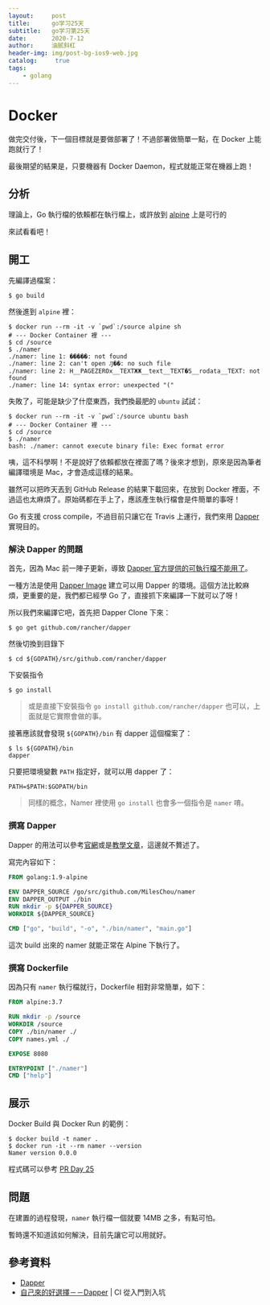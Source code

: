 ```yaml
---
layout:     post
title:      go学习25天
subtitle:   go学习第25天
date:       2020-7-12
author:     油腻斜杠
header-img: img/post-bg-ios9-web.jpg
catalog: 	 true
tags:
    - golang
---
```



# Docker

做完交付後，下一個目標就是要做部署了！不過部署做簡單一點，在 Docker 上能跑就行了！

最後期望的結果是，只要機器有 Docker Daemon，程式就能正常在機器上跑！

## 分析

理論上，Go 執行檔的依賴都在執行檔上，或許放到 [alpine](https://hub.docker.com/_/alpine/) 上是可行的

來試看看吧！

## 開工

先編譯過檔案：

```
$ go build
```

然後進到 `alpine` 裡：

```
$ docker run --rm -it -v `pwd`:/source alpine sh
# --- Docker Container 裡 ---
$ cd /source
$ ./namer
./namer: line 1: �����: not found
./namer: line 2: can't open Ԓ��: no such file
./namer: line 2: H__PAGEZEROx__TEXTЖЖ__text__TEXT�S__rodata__TEXT: not found
./namer: line 14: syntax error: unexpected "("
```

失敗了，可能是缺少了什麼東西，我們換最肥的 `ubuntu` 試試：

```
$ docker run --rm -it -v `pwd`:/source ubuntu bash
# --- Docker Container 裡 ---
$ cd /source
$ ./namer 
bash: ./namer: cannot execute binary file: Exec format error
```

咦，這不科學啊！不是說好了依賴都放在裡面了嗎？後來才想到，原來是因為筆者編譯環境是 Mac，才會造成這樣的結果。

雖然可以把昨天丟到 GitHub Release 的結果下載回來，在放到 Docker 裡面，不過這也太麻煩了。原始碼都在手上了，應該產生執行檔會是件簡單的事呀！

Go 有支援 cross compile，不過目前只讓它在 Travis 上運行，我們來用 [Dapper][] 實現目的。

### 解決 Dapper 的問題

首先，因為 Mac 前一陣子更新，導致 [Dapper 官方提供的可執行檔不能用了](https://github.com/rancher/dapper/issues/47)。

一種方法是使用 [Dapper Image](https://hub.docker.com/r/rancher/dapper/) 建立可以用 Dapper 的環境。這個方法比較麻煩，更重要的是，我們都已經學 Go 了，直接抓下來編譯一下就可以了呀！

所以我們來編譯它吧，首先把 Dapper Clone 下來：

```
$ go get github.com/rancher/dapper
``` 

然後切換到目錄下

```
$ cd ${GOPATH}/src/github.com/rancher/dapper
```

下安裝指令

```
$ go install
```

> 或是直接下安裝指令 `go install github.com/rancher/dapper` 也可以，上面就是它實際會做的事。

接著應該就會發現 `${GOPATH}/bin` 有 dapper 這個檔案了：

```
$ ls ${GOPATH}/bin
dapper
```

只要把環境變數 `PATH` 指定好，就可以用 dapper 了：

```
PATH=$PATH:$GOPATH/bin
```

> 同樣的概念，Namer 裡使用 `go install` 也會多一個指令是 `namer` 唷。

### 撰寫 Dapper

Dapper 的用法可以參考[官網][Dapper]或是[教學文章][自己來的好選擇－－Dapper]，這邊就不贅述了。

寫完內容如下：

```dockerfile
FROM golang:1.9-alpine

ENV DAPPER_SOURCE /go/src/github.com/MilesChou/namer
ENV DAPPER_OUTPUT ./bin
RUN mkdir -p ${DAPPER_SOURCE}
WORKDIR ${DAPPER_SOURCE}

CMD ["go", "build", "-o", "./bin/namer", "main.go"]
```

這次 build 出來的 namer 就能正常在 Alpine 下執行了。

### 撰寫 Dockerfile

因為只有 `namer` 執行檔就行，Dockerfile 相對非常簡單，如下：

```dockerfile
FROM alpine:3.7

RUN mkdir -p /source
WORKDIR /source
COPY ./bin/namer ./
COPY names.yml ./

EXPOSE 8080

ENTRYPOINT ["./namer"]
CMD ["help"]
```

## 展示

Docker Build 與 Docker Run 的範例：

```
$ docker build -t namer .
$ docker run -it --rm namer --version
Namer version 0.0.0
```

程式碼可以參考 [PR Day 25](https://github.com/MilesChou/namer/pull/11)

## 問題

在建置的過程發現，`namer` 執行檔一個就要 14MB 之多，有點可怕。

暫時還不知道該如何解決，目前先讓它可以用就好。

## 參考資料

* [Dapper][]
* [自己來的好選擇－－Dapper][] | CI 從入門到入坑

[Dapper]: https://github.com/rancher/dapper
[自己來的好選擇－－Dapper]: https://ithelp.ithome.com.tw/articles/10187177
